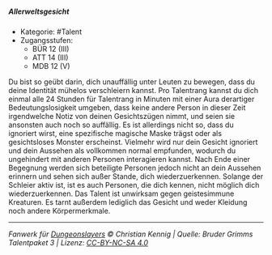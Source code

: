 <!---
Dies ist ein Fanwerk für DUNGEONSLAYERS © von Christian Kennig

Quellen:      [Bruder Grimms Talentpaket 3](https://www.f-space.de/ds4/downloads.html)
              [Talentbeschreibungen](https://www.f-space.de/ds4/tools-talentcards.html)
License:      [CC-BY-NC-SA 4.0](https://creativecommons.org/licenses/by-nc-sa/4.0/deed.de)
Richtlinien:  [Fanwerkrichtlinien](https://www.dungeonslayers.net/fanwerk-richtlinien/)
Autor:        Zauberlehrling
-->

##### Allerweltsgesicht

- Kategorie: #Talent
- Zugangsstufen:
  - BÜR 12 (III)
  - ATT 14 (III)
  - MDB 12 (V)

Du bist so geübt darin, dich unauffällig unter Leuten zu bewegen, dass du deine Identität mühelos verschleiern kannst. Pro Talentrang kannst du dich einmal alle 24 Stunden für Talentrang in Minuten mit einer Aura derartiger Bedeutungslosigkeit umgeben, dass keine andere Person in dieser Zeit irgendwelche Notiz von deinen Gesichtszügen nimmt, und seien sie ansonsten auch noch so auffällig. Es ist allerdings nicht so, dass du ignoriert wirst, eine spezifische magische Maske trägst oder als gesichtsloses Monster erscheinst. Vielmehr wird nur dein Gesicht ignoriert und dein Aussehen als vollkommen normal empfunden, wodurch du ungehindert mit anderen Personen interagieren kannst. Nach Ende einer Begegnung werden sich beteiligte Personen jedoch nicht an dein Aussehen erinnern und sehen sich außer Stande, dich wiederzuerkennen. Solange der Schleier aktiv ist, ist es auch Personen, die dich kennen, nicht möglich dich wiederzuerkennen. Das Talent ist unwirksam gegen geistesimmune Kreaturen. Es tarnt außerdem lediglich das Gesicht und weder Kleidung noch andere Körpermerkmale.

---

_Fanwerk für [Dungeonslayers](https://www.dungeonslayers.net/) © Christian Kennig | Quelle: Bruder Grimms Talentpaket 3 | Lizenz: [CC-BY-NC-SA 4.0](https://creativecommons.org/licenses/by-nc-sa/4.0/deed.de)_
